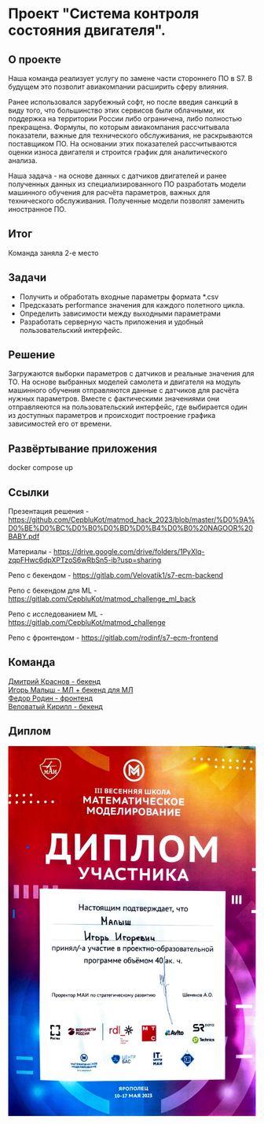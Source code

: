 # Проект "Система контроля состояния двигателя".
## О проекте
Наша команда реализует услугу по замене части стороннего ПО в S7. В будущем это позволит авиакомпании расширить сферу влияния.

Ранее использовался зарубежный софт, но после введия санкций в виду того, что большинство этих сервисов были облачными, их поддержка на территории России либо ограничена, либо полностью прекращена. Формулы, по которым авиакомпания рассчитывала показатели, важные для технического обслуживания, не раскрываются поставщиком ПО. На основании этих показателей рассчитываются оценки износа двигателя и строится график для аналитического анализа.

Наша задача - на основе данных с датчиков двигателей и ранее полученных данных из специализированного ПО разработать модели машинного обучения для расчёта параметров, важных для технического обслуживания. Полученные модели позволят заменить иностранное ПО.

## Итог

Команда заняла 2-е место

## Задачи
* Получить и обработать входные параметры формата *.csv
* Предсказать performance значения для каждого полетного цикла.
* Определить зависимости между выходными параметрами
* Разработать серверную часть приложения и удобный пользовательский интерфейс.

## Решение
Загружаются выборки параметров с датчиков и реальные значения для ТО. На основе выбранных моделей самолета и двигателя на модуль машинного обучения отправляются данные с датчиков для расчёта нужных параметров. Вместе с фактическими значениями они отправляеются на пользовательский интерфейс, где выбирается один из доступных параметров и происходит построение графика зависимостей его от времени.

## Развёртывание приложения

docker compose up

## Ссылки
Презентация решения - https://github.com/CepbluKot/matmod_hack_2023/blob/master/%D0%9A%D0%BE%D0%BC%D0%B0%D0%BD%D0%B4%D0%B0%20NAGOOR%20BABY.pdf

Материалы - https://drive.google.com/drive/folders/1PyXlq-zqpFHwc6dpXPTzoS6wRbSn5-ib?usp=sharing

Репо с бекендом - https://gitlab.com/Velovatik1/s7-ecm-backend

Репо с бекендом для ML - https://gitlab.com/CepbluKot/matmod_challenge_ml_back

Репо с исследованием ML - https://gitlab.com/CepbluKot/matmod_challenge

Репо с фронтендом - https://gitlab.com/rodinf/s7-ecm-frontend


## Команда
[Дмитрий Краснов - бекенд](http://t.me/Dm1ttry) </br>
[Игорь Малыш - МЛ + бекенд для МЛ](http://t.me/igmalysh) </br>
[Федор Родин - фронтенд](http://t.me/ffeeejj) </br>
[Веловатый Кирилл - бекенд](http://t.me/velovatik) </br>

## Диплом
![](https://github.com/CepbluKot/matmod_hack_2023/blob/master/diplom.jpg)
